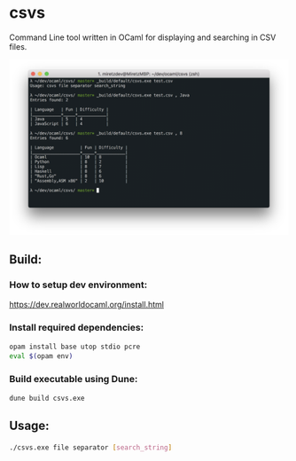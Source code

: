 # csvs

Command Line tool written in OCaml for displaying and searching in CSV files.

<img src="screenshot.png" />

## Build:

### How to setup dev environment:
https://dev.realworldocaml.org/install.html

### Install required dependencies:
```bash
opam install base utop stdio pcre
eval $(opam env)
```

### Build executable using Dune:
```bash
dune build csvs.exe
```

## Usage:
```bash
./csvs.exe file separator [search_string]
```
